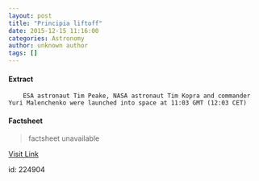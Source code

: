 ```yaml
---
layout: post
title: "Principia liftoff"
date: 2015-12-15 11:16:00
categories: Astronomy
author: unknown author
tags: []
---
```



#### Extract
>
							
				
		
		ESA astronaut Tim Peake, NASA astronaut Tim Kopra and commander Yuri Malenchenko were launched into space at 11:03 GMT (12:03 CET)
	

#### Factsheet
>factsheet unavailable

[Visit Link](http://www.esa.int/ESA_Multimedia/Videos/2015/12/Principia_liftoff)

id:  224904
